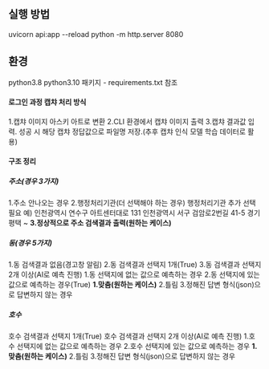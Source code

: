 



## 실행 방법
uvicorn api:app --reload
python -m http.server 8080

## 환경
python3.8
python3.10
패키지 - requirements.txt 참조

#### 로그인 과정 캡챠 처리 방식
1.캡챠 이미지 아스키 아트로 변환
2.CLI 환경에서 캡챠 이미지 출력
3.캡챠 결과값 입력. 성공 시 해당 캡챠 정답값으로 파일명 저장.(추후 캡챠 인식 모델 학습 데이터로 활용)


#### 구조 정리
##### 주소(경우 3가지)
1.주소 안나오는 경우
2.행정처리기관(더 선택해야 하는 경우)
	행정처리기관 추가 선택 필요
		예)
		인천광역시 연수구 아트센터대로 131
		인천광역시 서구 검암로2번길 41-5
		경기 평택 ~ 
**3.정상적으로 주소 검색결과 출력(원하는 케이스)**

##### 동(경우 5가지)
1.동 검색결과 없음(경고창 알림)
2.동 검색결과 선택지 1개(True)
3.동 검색결과 선택지 2개 이상(AI로 예측 진행)
	1.동 선택지에 없는 값으로 예측하는 경우
	2.동 선택지에 있는 값으로 예측하는 경우(True)
        **1.맞춤(원하는 케이스)**
        2.틀림
    3.정해진 답변 형식(json)으로 답변하지 않는 경우
	
##### 호수
호수 검색결과 선택지 1개(True)
호수 검색결과 선택지 2개 이상(AI로 예측 진행)
	1.호수 선택지에 없는 값으로 예측하는 경우
	2.호수 선택지에 있는 값으로 예측하는 경우
		**1.맞춤(원하는 케이스)**
		2.틀림
	3.정해진 답변 형식(json)으로 답변하지 않는 경우